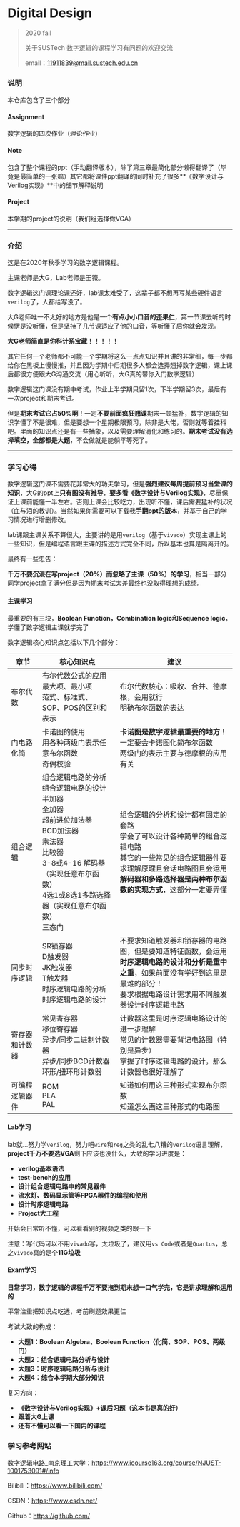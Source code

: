 # Digital Design

> 2020 fall
>
> 关于SUSTech 数字逻辑的课程学习有问题的欢迎交流
>
> email：11911839@mail.sustech.edu.cn

### 说明

本仓库包含了三个部分

#### Assignment

数字逻辑的四次作业（理论作业）

#### Note

包含了整个课程的ppt（手动翻译版本），除了第三章最简化部分懒得翻译了（毕竟是最简单的一张嘛）其它都将课件ppt翻译的同时补充了很多**《数字设计与Verilog实现》**中的细节解释说明

#### Project

本学期的project的说明（我们组选择做VGA）

---

### 介绍

这是在2020年秋季学习的数字逻辑课程。

主课老师是大G，Lab老师是王薇。

数字逻辑这门课理论课还好，lab课太难受了，这辈子都不想再写某些硬件语言`verilog`了，人都给写没了。

大G老师唯一不太好的地方是他是一个**有点小小口音的歪果仁**，第一节课去听的时候愣是没听懂，但是坚持了几节课适应了他的口音，等听懂了后你就会发现。



**大G老师简直是你科计系宝藏！！！！！**



其它任何一个老师都不可能一个学期将这么一点点知识并且讲的非常细，每一步都给你在黑板上慢慢推，并且因为学期中后期很多人都会选择翘掉数字逻辑，课上课后都很方便跟大G沟通交流（用心听听，大G真的带你入门数字逻辑）

数字逻辑这门课没有期中考试，作业上半学期只留1次，下半学期留3次，最后有一次project和期末考试。

但是**期末考试它占50%啊**！一定**不要前面疯狂翘课**期末一顿猛补，数字逻辑的知识学懂了不是很难，但是要想一个星期极限预习，除非是大佬，否则就等着挂科吧。里面的知识点还是有一些抽象，以及需要理解消化和练习的。**期末考试没有选择填空，全部都是大题**，不会做就是能躺平等死了。

---

### 学习心得

数字逻辑这门课不需要花非常大的功夫学习，但是**强烈建议每周提前预习当堂课的知识**，大G的ppt上**只有图没有推导**，**要多看《数字设计与Verilog实现》**，尽量保证上课前能懂一半左右。否则上课会比较吃力，出现听不懂，课后需要猛补的状况（血与泪的教训）。当然如果你需要可以下载我**手翻ppt的版本**，并基于自己的学习情况进行增删修改。

lab课跟主课关系不算很大，主要讲的是用`verilog`（基于`vivado`）实现主课上的一些知识，但是编程语言跟主课的描述方式完全不同，所以基本也算是隔离开的。

最终有一些忠告：

**千万不要沉浸在写project（20%）而忽略了主课（50%）的学习**，相当一部分同学project拿了满分但是因为期末考试太差最终也没取得理想的成绩。

#### 主课学习

最重要的有三块，**Boolean Function，Combination logic和Sequence logic**，学懂了数字逻辑主课就学完了

数字逻辑核心知识点包括以下几个部分：

| 章节           | 核心知识点                                                   | 建议                                                         |
| -------------- | ------------------------------------------------------------ | ------------------------------------------------------------ |
| 布尔代数       | 布尔代数公式的应用<br />最大项、最小项<br />范式、标准式、SOP、POS的区别和表示 | 布尔代数核心：吸收、合并、德摩根，会用就行<br />明确布尔函数的表达 |
| 门电路化简     | 卡诺图的使用<br />用各种两级门表示任意布尔函数<br />奇偶校验 | **卡诺图是数字逻辑最重要的地方！**<br />一定要会卡诺图化简布尔函数<br />两级门的表示主要与德摩根的应用有关 |
| 组合逻辑       | 组合逻辑电路的分析<br />组合逻辑电路的设计<br />半加器<br />全加器<br />超前进位加法器<br />BCD加法器<br />乘法器<br />比较器<br />3-8或4-16 解码器（实现任意布尔函数）<br />4选1或8选1多路选择器（实现任意布尔函数）<br />三态门 | 组合逻辑的分析和设计都有固定的套路<br />学会了可以设计各种简单的组合逻辑电路<br />其它的一些常见的组合逻辑器件要求理解原理且会话电路图且会运用<br />**解码器和多路选择器是两种布尔函数的实现方式**，这部分一定要弄懂 |
| 同步时序逻辑   | SR锁存器<br />D触发器<br />JK触发器<br />T触发器<br />时序逻辑电路的分析<br />时序逻辑电路的设计 | 不要求知道触发器和锁存器的电路图，但是要知道特征函数，会运用<br />**时序逻辑电路的设计和分析是重中之重**，如果前面没有学好到这里是最难的部分！<br />要求根据电路设计需求用不同触发器设计时序逻辑电路 |
| 寄存器和计数器 | 常见寄存器<br />移位寄存器<br />异步/同步二进制计数器<br />异步/同步BCD计数器<br />环形/扭环形计数器 | 计数器这里是时序逻辑电路设计的进一步理解<br />常见的计数器需要背记电路图（特别是异步）<br />掌握了时序逻辑电路的设计，那么计数器也很好理解了 |
| 可编程逻辑器件 | ROM<br />PLA<br />PAL                                        | 知道如何用这三种形式实现布尔函数<br />知道怎么画这三种形式的电路图 |

#### Lab学习

lab就...努力学`verilog`，努力吧`wire`和`reg`之类的乱七八糟的`verilog`语言理解，**project千万不要选VGA**剩下应该也没什么，大致的学习进度是：

- **verilog基本语法**
- **test-bench的应用**
- **设计组合逻辑电路中的常见器件**
- **流水灯、数码显示管等FPGA器件的编程和使用**
- **设计时序逻辑电路**
- **Project大工程**

开始会日常听不懂，可以看看别的视频之类的跟一下

注意：写代码可以不用`vivado`写，太垃圾了，建议用`vs Code`或者是`Quartus`，总之`vivado`真的是个**11G垃圾**

#### Exam学习

**日常学习，数字逻辑的课程千万不要拖到期末想一口气学完，它是讲求理解和运用的**

平常注重把知识点吃透，考前刷题效果更佳

考试大致的构成：

- **大题1：Boolean Algebra、Boolean Function（化简、SOP、POS、两级门）**
- **大题2：组合逻辑电路分析与设计**
- **大题3：时序逻辑电路分析与设计**
- **大题4：综合本学期大部分知识**

复习方向：

- **《数字设计与Verilog实现》+课后习题（这本书是真的好）**
- **跟着大G上课**
- **还有不懂可以看一下国内的课程**

### 学习参考网站

数字逻辑电路_南京理工大学：https://www.icourse163.org/course/NJUST-1001753091#/info

Bilibili：https://www.bilibili.com/

CSDN：https://www.csdn.net/

Github：https://github.com/





